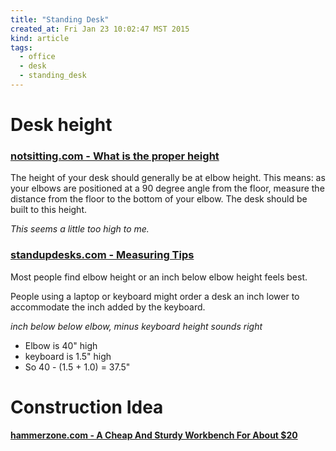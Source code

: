 ```yaml
---
title: "Standing Desk"
created_at: Fri Jan 23 10:02:47 MST 2015
kind: article
tags:
  - office
  - desk
  - standing_desk
---
```


# Desk height

### [notsitting.com - What is the proper height](http://notsitting.com/standing-desks/making-the-switch/proper-height/)

The height of your desk should generally be at elbow height. This means:
as your elbows are positioned at a 90 degree angle from the floor,
measure the distance from the floor to the bottom of your elbow. The
desk should be built to this height.

_This seems a little too high to me._

### [standupdesks.com - Measuring Tips](http://www.standupdesks.com/measuring-tips)

Most people find elbow height or an inch below elbow height feels best.

People using a laptop or keyboard might order a desk an inch lower to
accommodate the inch added by the keyboard.

_inch below below elbow, minus keyboard height sounds right_

* Elbow is 40" high
* keyboard is 1.5" high
* So 40 - (1.5 + 1.0) = 37.5"

# Construction Idea

#### [hammerzone.com - A Cheap And Sturdy Workbench For About $20](http://www.hammerzone.com/archives/workshop/bench/below20xl.html)



